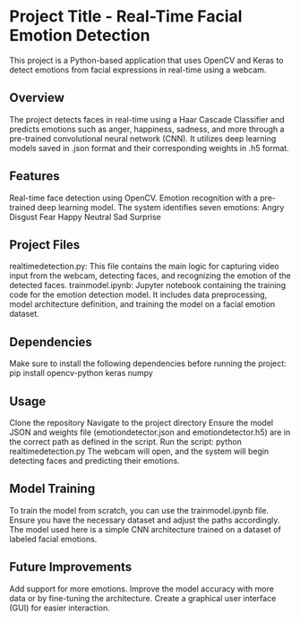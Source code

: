 # Project Title - Real-Time Facial Emotion Detection
This project is a Python-based application that uses OpenCV and Keras to detect emotions from facial expressions in real-time using a webcam.

## Overview
The project detects faces in real-time using a Haar Cascade Classifier and predicts emotions such as anger, happiness, sadness, and more through a pre-trained convolutional neural network (CNN). It utilizes deep learning models saved in .json format and their corresponding weights in .h5 format.

## Features
Real-time face detection using OpenCV.
Emotion recognition with a pre-trained deep learning model.
The system identifies seven emotions:
Angry
Disgust
Fear
Happy
Neutral
Sad
Surprise

## Project Files
realtimedetection.py: This file contains the main logic for capturing video input from the webcam, detecting faces, and recognizing the emotion of the detected faces.
trainmodel.ipynb: Jupyter notebook containing the training code for the emotion detection model. It includes data preprocessing, model architecture definition, and training the model on a facial emotion dataset.

## Dependencies
Make sure to install the following dependencies before running the project:
pip install opencv-python keras numpy

## Usage
Clone the repository
Navigate to the project directory
Ensure the model JSON and weights file (emotiondetector.json and emotiondetector.h5) are in the correct path as defined in the script.
Run the script: python realtimedetection.py
The webcam will open, and the system will begin detecting faces and predicting their emotions.

## Model Training
To train the model from scratch, you can use the trainmodel.ipynb file. Ensure you have the necessary dataset and adjust the paths accordingly. The model used here is a simple CNN architecture trained on a dataset of labeled facial emotions.

## Future Improvements
Add support for more emotions.
Improve the model accuracy with more data or by fine-tuning the architecture.
Create a graphical user interface (GUI) for easier interaction.
